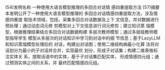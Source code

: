 (54)发明名称
一种使用大语言模型推理的多回合对话情
感四重提取方法
(57)摘要
本发明公开了一种使用大语言模型推理的
多回合对话情感四重提取方法，涉及情感四重提
取技术领域，包括，采集多回合对话数据及上下
文信息，并对数据进行预处理；通过动态词元修
剪模型对上下文信息进行词元修剪；建立知识蒸
馏模型，根据推理结果结合多回合对话数据构建
多层次教师模型；通过多层级教师模型指导学生
模型从多层次的对话知识中学习到对话中的细
节信息；基于LazyLLM和知识蒸馏模型处理后的
对话，构建出对话图；使用二维结构熵最小化算
法将对话划分为最小的子对话并合并，实现最优
划分，形成子对话集；构建二维表格标注实体关
系，提取话语中的实体，基于子对话集匹配实体，
形成情感四元组；通过预测实体之间的关系，并
最终匹配情感四元组。
